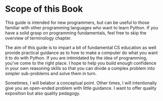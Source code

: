 # Scope of this Book 

This guide is intended for new programmers, but can be useful to those familiar with other programming languages who want to learn Python.  If you have a solid grasp on programming fundamentals, feel free to skip the overview of terminology chapter.

The aim of this guide is to impart a bit of fundamental CS education as well provide practical guidance as to how to make a computer do what you want it to do with Python. If you are intimidated by the idea of programming, you've come to the right place. I hope to help you build enough confidence in your own reasoning skills so that you can divide a complex problem into simpler sub-problems and solve them in turn.

Sometimes, I will belabor a conceptual point. Other times, I will intentionally give you an open-ended problem with little guidance.  I want to offer quality exposition but also quality pedagogy.



